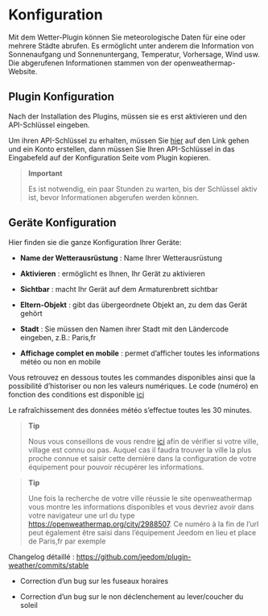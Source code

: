 Konfiguration
=============

Mit dem Wetter-Plugin können Sie meteorologische Daten für eine oder
mehrere Städte abrufen. Es ermöglicht unter anderem die Information von
Sonnenaufgang und Sonnenuntergang, Temperatur, Vorhersage, Wind usw. 
Die abgerufenen Informationen stammen von der openweathermap-Website.

Plugin Konfiguration
-----------------------

Nach der Installation des Plugins, müssen sie es erst aktivieren und den
API-Schlüssel eingeben.

Um ihren API-Schlüssel zu erhalten, müssen Sie [hier](https://home.openweathermap.org) auf den Link gehen und ein Konto erstellen, dann müssen Sie Ihren API-Schlüssel in das Eingabefeld auf der Konfiguration Seite vom Plugin kopieren.

> **Important**
>
> Es ist notwendig, ein paar Stunden zu warten, bis der Schlüssel aktiv ist,
> bevor Informationen abgerufen werden können.

Geräte Konfiguration
-----------------------------

Hier finden sie die ganze Konfiguration Ihrer Geräte:

-   **Name der Wetterausrüstung** : Name Ihrer Wetterausrüstung 

-   **Aktivieren** : ermöglicht es Ihnen, Ihr Gerät zu aktivieren

-   **Sichtbar** : macht Ihr Gerät auf dem Armaturenbrett sichtbar

-   **Eltern-Objekt** : gibt das übergeordnete Objekt an, zu dem das
    Gerät gehört

-   **Stadt** : Sie müssen den Namen ihrer Stadt mit den Ländercode eingeben,
    z.B.: Paris,fr

-   **Affichage complet en mobile** : permet d’afficher toutes les
    informations météo ou non en mobile

Vous retrouvez en dessous toutes les commandes disponibles ainsi que la
possibilité d’historiser ou non les valeurs numériques. Le code (numéro)
en fonction des conditions est disponible
[ici](https://openweathermap.org/weather-conditions)

Le rafraîchissement des données météo s’effectue toutes les 30 minutes.

> **Tip**
>
> Nous vous conseillons de vous rendre
> [ici](https://openweathermap.org/find?) afin de vérifier si votre
> ville, village est connu ou pas. Auquel cas il faudra trouver la ville
> la plus proche connue et saisir cette dernière dans la configuration
> de votre équipement pour pouvoir récupérer les informations.

> **Tip**
>
> Une fois la recherche de votre ville réussie le site openweathermap
> vous montre les informations disponibles et vous devriez avoir dans
> votre navigateur une url du type
> <https://openweathermap.org/city/2988507>. Ce numéro à la fin de l’url
> peut également être saisi dans l’équipement Jeedom en lieu et place de
> Paris,fr par exemple

Changelog détaillé :
<https://github.com/jeedom/plugin-weather/commits/stable>

-   Correction d’un bug sur les fuseaux horaires

-   Correction d’un bug sur le non déclenchement au lever/coucher du
    soleil


